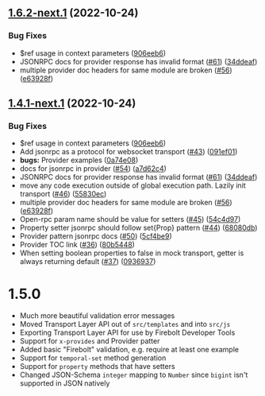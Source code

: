 ## [1.6.2-next.1](https://github.com/rdkcentral/firebolt-openrpc/compare/v1.6.1...v1.6.2-next.1) (2022-10-24)


### Bug Fixes

* $ref usage in context parameters ([906eeb6](https://github.com/rdkcentral/firebolt-openrpc/commit/906eeb6c3750594dd18e0c88a4ad86d22ad13897))
* JSONRPC docs for provider response has invalid format ([#61](https://github.com/rdkcentral/firebolt-openrpc/issues/61)) ([34ddeaf](https://github.com/rdkcentral/firebolt-openrpc/commit/34ddeaf7345074a894f901464d366b6eb4488e51))
* multiple provider doc headers for same module are broken ([#56](https://github.com/rdkcentral/firebolt-openrpc/issues/56)) ([e63928f](https://github.com/rdkcentral/firebolt-openrpc/commit/e63928f5160c9d4227f3207c8a7c90495245ff7a))

## [1.4.1-next.1](https://github.com/rdkcentral/firebolt-openrpc/compare/v1.4.0...v1.4.1-next.1) (2022-10-24)


### Bug Fixes

* $ref usage in context parameters ([906eeb6](https://github.com/rdkcentral/firebolt-openrpc/commit/906eeb6c3750594dd18e0c88a4ad86d22ad13897))
* Add jsonrpc as a protocol for websocket transport ([#43](https://github.com/rdkcentral/firebolt-openrpc/issues/43)) ([091ef01](https://github.com/rdkcentral/firebolt-openrpc/commit/091ef01a141e6d5d5231694a162290dc89b73391))
* **bugs:** Provider examples ([0a74e08](https://github.com/rdkcentral/firebolt-openrpc/commit/0a74e0880c175b5a29e5666e0bdf08a2f3b3dd8a))
* docs for jsonrpc in provider ([#54](https://github.com/rdkcentral/firebolt-openrpc/issues/54)) ([a7d62c4](https://github.com/rdkcentral/firebolt-openrpc/commit/a7d62c432eebc3c839b6ae779693932ee0335219))
* JSONRPC docs for provider response has invalid format ([#61](https://github.com/rdkcentral/firebolt-openrpc/issues/61)) ([34ddeaf](https://github.com/rdkcentral/firebolt-openrpc/commit/34ddeaf7345074a894f901464d366b6eb4488e51))
* move any code execution outside of global execution path. Lazily init transport ([#46](https://github.com/rdkcentral/firebolt-openrpc/issues/46)) ([55830ec](https://github.com/rdkcentral/firebolt-openrpc/commit/55830ec56cef9e73b9712ed73f9c81c6403743f8))
* multiple provider doc headers for same module are broken ([#56](https://github.com/rdkcentral/firebolt-openrpc/issues/56)) ([e63928f](https://github.com/rdkcentral/firebolt-openrpc/commit/e63928f5160c9d4227f3207c8a7c90495245ff7a))
* Open-rpc param name should be value for setters ([#45](https://github.com/rdkcentral/firebolt-openrpc/issues/45)) ([54c4d97](https://github.com/rdkcentral/firebolt-openrpc/commit/54c4d97c1789c2339a94612a7906b1f7e859d43b))
* Property setter jsonrpc should follow set{Prop} pattern ([#44](https://github.com/rdkcentral/firebolt-openrpc/issues/44)) ([68080db](https://github.com/rdkcentral/firebolt-openrpc/commit/68080dba85be1a8da5442c60cec1c861997f8ca8))
* Provider pattern jsonrpc docs ([#50](https://github.com/rdkcentral/firebolt-openrpc/issues/50)) ([5cf4be9](https://github.com/rdkcentral/firebolt-openrpc/commit/5cf4be9601469add06ce7585233b9f2f758fba32))
* Provider TOC link ([#36](https://github.com/rdkcentral/firebolt-openrpc/issues/36)) ([80b5448](https://github.com/rdkcentral/firebolt-openrpc/commit/80b54486e21c7a33cfd28f1cef83680f10081a0f))
* When setting boolean properties to false in mock transport, getter is always returning default ([#37](https://github.com/rdkcentral/firebolt-openrpc/issues/37)) ([0936937](https://github.com/rdkcentral/firebolt-openrpc/commit/09369375b25957977aef01ed124b728f85e32e5c))

# 1.5.0

- Much more beautiful validation error messages
- Moved Transport Layer API out of `src/templates` and into `src/js`
- Exporting Transport Layer API for use by Firebolt Developer Tools
- Support for `x-provides` and Provider patter
- Added basic "Firebolt" validation, e.g. require at least one example
- Support for `temporal-set` method generation
- Support for `property` methods that have setters
- Changed JSON-Schema `integer` mapping to `Number` since `bigint` isn't supported in JSON natively
